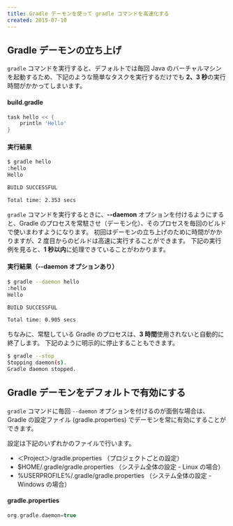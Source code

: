 ```yaml
---
title: Gradle デーモンを使って gradle コマンドを高速化する
created: 2015-07-10
---
```


Gradle デーモンの立ち上げ
----

`gradle` コマンドを実行すると、デフォルトでは毎回 Java のバーチャルマシンを起動するため、下記のような簡単なタスクを実行するだけでも **2、3 秒**の実行時間がかかってしまいます。

#### build.gradle
```groovy
task hello << {
    println 'Hello'
}
```

#### 実行結果
```sh
$ gradle hello
:hello
Hello

BUILD SUCCESSFUL

Total time: 2.353 secs
```

`gradle` コマンドを実行するときに、**--daemon** オプションを付けるようにすると、Gradle のプロセスを常駐させ（デーモン化）、そのプロセスを毎回のビルドで使いまわすようになります。
初回はデーモンの立ち上げのために時間がかかりますが、2 度目からのビルドは高速に実行することができます。
下記の実行例を見ると、**1 秒以内**に処理できていることがわかります。

#### 実行結果（--daemon オプションあり）
```sh
$ gradle --daemon hello
:hello
Hello

BUILD SUCCESSFUL

Total time: 0.905 secs
```

ちなみに、常駐している Gradle のプロセスは、**3 時間**使用されないと自動的に終了します。
下記のように明示的に停止することもできます。

```sh
$ gradle --stop
Stopping daemon(s).
Gradle daemon stopped.
```

Gradle デーモンをデフォルトで有効にする
----

`gradle` コマンドに毎回 `--daemon` オプションを付けるのが面倒な場合は、Gradle の設定ファイル (gradle.properties) でデーモンを常に有効にすることができます。

設定は下記のいずれかのファイルで行います。

* ＜Project＞/gradle.properties （プロジェクトごとの設定）
* $HOME/.gradle/gradle.properties （システム全体の設定 - Linux の場合）
* %USERPROFILE%/.gradle/gradle.properties （システム全体の設定 - Windows の場合）

#### gradle.properties
```groovy
org.gradle.daemon=true
```

